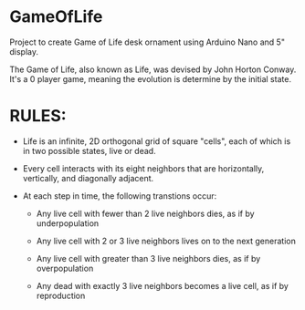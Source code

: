 # GameOfLife

Project to create Game of Life desk ornament using Arduino Nano and 5" display.

The Game of Life, also known as Life, was devised by John Horton Conway. It's a 0 player game, meaning the evolution is determine by the initial state.

# RULES:

- Life is an infinite, 2D orthogonal grid of square "cells", each of which is in two possible states, live or dead. 

- Every cell interacts with its eight neighbors that are horizontally, vertically, and diagonally adjacent.

- At each step in time, the following transtions occur:
  
  - Any live cell with fewer than 2 live neighbors dies, as if by underpopulation
  
  - Any live cell with 2 or 3 live neighbors lives on to the next generation
  
  - Any live cell with greater than 3 live neighbors dies, as if by overpopulation
  
  - Any dead with exactly 3 live neighbors becomes a live cell, as if by reproduction
  
  
